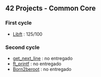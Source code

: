 ## 42 Projects - Common Core

### First cycle
- [Libft](https://github.com/mferest/Cursus42/tree/main/libft) : 125/100

### Second cycle
- [get_next_line](https://github.com/mferest/Cursus42/tree/main/Cursus/circle-01/get_next_line) : no entregado
- [ft_printf](https://github.com/titouanck/42-ft_printf) : no entregado
- [Born2beroot](https://github.com/titouanck/42-Born2beroot) : no entregado
